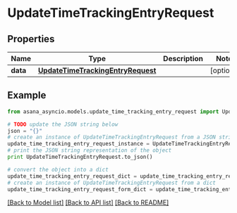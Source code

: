# UpdateTimeTrackingEntryRequest


## Properties

Name | Type | Description | Notes
------------ | ------------- | ------------- | -------------
**data** | [**UpdateTimeTrackingEntryRequest**](UpdateTimeTrackingEntryRequest.md) |  | [optional] 

## Example

```python
from asana_asyncio.models.update_time_tracking_entry_request import UpdateTimeTrackingEntryRequest

# TODO update the JSON string below
json = "{}"
# create an instance of UpdateTimeTrackingEntryRequest from a JSON string
update_time_tracking_entry_request_instance = UpdateTimeTrackingEntryRequest.from_json(json)
# print the JSON string representation of the object
print UpdateTimeTrackingEntryRequest.to_json()

# convert the object into a dict
update_time_tracking_entry_request_dict = update_time_tracking_entry_request_instance.to_dict()
# create an instance of UpdateTimeTrackingEntryRequest from a dict
update_time_tracking_entry_request_form_dict = update_time_tracking_entry_request.from_dict(update_time_tracking_entry_request_dict)
```
[[Back to Model list]](../README.md#documentation-for-models) [[Back to API list]](../README.md#documentation-for-api-endpoints) [[Back to README]](../README.md)


